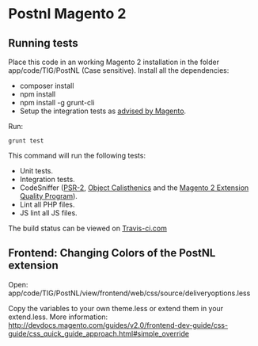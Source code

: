 # Postnl Magento 2

## Running tests

Place this code in an working Magento 2 installation in the folder app/code/TIG/PostNL (Case sensitive). Install all the dependencies:

- composer install
- npm install
- npm install -g grunt-cli
- Setup the integration tests as [advised by Magento](http://devdocs.magento.com/guides/v2.0/test/integration/integration_test_setup.html).
 
Run:

`grunt test`

This command will run the following tests:

- Unit tests.
- Integration tests.
- CodeSniffer ([PSR-2](https://github.com/php-fig/fig-standards/blob/master/accepted/PSR-2-coding-style-guide.md), [Object Calisthenics](https://github.com/object-calisthenics/phpcs-calisthenics-rules) and the [Magento 2 Extension Quality Program](https://github.com/magento/marketplace-eqp)).
- Lint all PHP files.
- JS lint all JS files.

The build status can be viewed on [Travis-ci.com](http://travis-ci.com)

## Frontend: Changing Colors of the PostNL extension

Open: app/code/TIG/PostNL/view/frontend/web/css/source/deliveryoptions.less

Copy the variables to your own theme.less or extend them in your extend.less. More information:
http://devdocs.magento.com/guides/v2.0/frontend-dev-guide/css-guide/css_quick_guide_approach.html#simple_override
